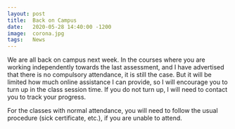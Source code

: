 ```yaml
---
layout: post
title:  Back on Campus
date:   2020-05-28 14:40:00 -1200
image:  corona.jpg
tags:   News
---
```


We are all back on campus next week. In the courses where you are working independently towards the last assessment, and I have advertised that there is no compulsory attendance, it is still the case. But it will be limited how much online assistance I can provide, so I will encourage you to turn up in the class session time. If you do not turn up, I will need to contact you to track your progress.

For the classes with normal attendance, you will need to follow the usual procedure (sick certificate, etc.), if you are unable to attend.
